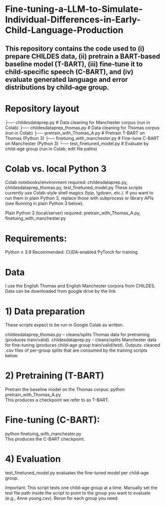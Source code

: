 # Fine-tuning-a-LLM-to-Simulate-Individual-Differences-in-Early-Child-Language-Production
## This repository contains the code used to (i) prepare CHILDES data, (ii) pretrain a BART-based baseline model (T-BART), (iii) fine-tune it to child-specific speech (C-BART), and (iv) evaluate generated language and error distributions by child–age group.

# Repository layout
├── childesdataprep.py            # Data cleaning for Manchester corpus  (run in Colab)
├── childesdataprep_thomas.py     # Data cleaning for Thomas corpus     (run in Colab)
├── pretrain_with_Thomas_A.py     # Pretrain T-BART on Thomas (Python 3)
├── finetuing_with_manchester.py  # Fine-tune C-BART on Manchester (Python 3)
└── test_finetuned_model.py       # Evaluate by child–age group (run in Colab; edit file paths)
# Colab vs. local Python 3
Colab notebooks/environment required:
childesdataprep.py, childesdataprep_thomas.py, test_finetuned_model.py
These scripts currently use Colab-style shell magics (!pip, !gdown, etc.). If you want to run them in plain Python 3, replace those with subprocess or library APIs (see Running in plain Python 3 below).

Plain Python 3 (local/server) required:
pretrain_with_Thomas_A.py, finetuing_with_manchester.py

# Requirements:
Python ≥ 3.9
Recommended: CUDA-enabled PyTorch for training

# Data
I use the English Thomas and English Manchester corpora from CHILDES.
Data can be downloaded from google drive by the link

# 1) Data preparation
These scripts expect to be run in Google Colab as written.

childesdataprep_thomas.py – cleans/splits Thomas data for pretraining (produces train/valid).
childesdataprep.py – cleans/splits Manchester data for fine-tuning (produces child–age group train/valid/test).
Outputs: cleaned .csv files of per-group splits that are consumed by the training scripts below.

# 2) Pretraining (T-BART)
Pretrain the baseline model on the Thomas corpus:
python pretrain_with_Thomas_A.py \
This produces a checkpoint we refer to as T-BART.

# Fine-tuning (C-BART):
python finetuing_with_manchester.py \
This produces the C-BART checkpoint.

# 4) Evaluation
test_finetuned_model.py evaluates the fine-tuned model per child–age group.

Important: This script tests one child–age group at a time.
Manually set the test file path inside the script to point to the group you want to evaluate (e.g., Anne young.csv). Rerun for each group you need.



